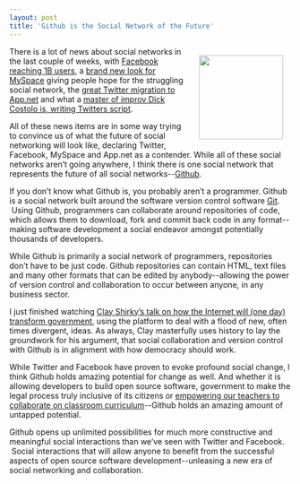```yaml
---
layout: post
title: 'Github is the Social Network of the Future'
---
```

<p><img style="padding: 15px;" src="https://s3.amazonaws.com/kinlane-productions/api-evangelist/github/github-logo-transparent.png" alt="" width="150" align="right" /></p>
<p>There is a lot of news about social networks in the last couple of weeks, with <a href="http://go.bloomberg.com/tech-blog/2012-10-04-facebook-grows-to-1-billion-users-creates-video-to-show-global-reach/">Facebook reaching 1B users</a>, a <a href="http://www.altpress.com/news/entry/myspace_gets_new_look_stays_true_to_its_roots">brand new look for MySpace</a> giving people hope for the struggling social network, the <a title="great twitter migration to app.net" href="http://apivoice.com/2012/10/04/has-the-great-twitter-migration-to-app.net-begun/">great Twitter migration to App.net</a> and what a <a href="http://www.nytimes.com/2012/10/07/technology/dick-costolo-of-twitter-an-improv-master-writing-its-script.html">master of improv Dick Costolo is, writing Twitters script</a>.</p>
<p>All of these news items are in some way trying to convince us of what the future of social networking will look like, declaring Twitter, Facebook, MySpace and App.net as a contender.  While all of these social networks aren&rsquo;t going anywhere, I think there is one social network that represents the future of all social networks--<a title="Github" href="https://github.com/">Github</a>.</p>
<p>If you don&rsquo;t know what Github is, you probably aren&rsquo;t a programmer.  Github is a social network built around the software version control software <a title="Git" href="http://en.wikipedia.org/wiki/Git_(software)">Git</a>. &nbsp;Using Github, programmers can collaborate around repositories of code, which allows them to download, fork and commit back code in any format--making software development a social endeavor amongst potentially thousands of developers.</p>
<p>While Github is primarily a social network of programmers, repositories don&rsquo;t have to be just code.  Github repositories can contain HTML, text files and many other formats that can be edited by anybody--allowing the power of version control and collaboration to occur between anyone, in any business sector.</p>
<p>I just finished watching <a href="http://www.ted.com/talks/lang/en/clay_shirky_how_the_internet_will_one_day_transform_government.html">Clay Shirky&rsquo;s talk on how the Internet will (one day) transform government</a>, using the platform to deal with a flood of new, often times divergent, ideas.  As always, Clay masterfully uses history to lay the groundwork for his argument, that social collaboration and version control with Github is in alignment with how democracy should work.</p>
<p>While Twitter and Facebook have proven to evoke profound social change, I think Github holds amazing potential for change as well. And whether it is allowing developers to build open source software, government to make the legal process truly inclusive of its citizens or <a title="empowering teachers to collaborate on curriculum with Github" href="http://www.hackeducation.com/2012/07/16/github-for-education-revisited/">empowering our teachers to collaborate on classroom curriculum</a>--Github holds an amazing amount of untapped potential.</p>
<p>Github opens up unlimited possibilities for much more constructive and meaningful social interactions than we&rsquo;ve seen with Twitter and Facebook. &nbsp;Social interactions that will allow anyone to benefit from the successful aspects of open source software development--unleasing a new era of social networking and collaboration.</p>